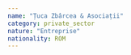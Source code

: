 ```yaml
---
name: "Țuca Zbârcea & Asociații"
category: private_sector
nature: "Entreprise"
nationality: ROM
---
```

    